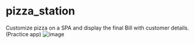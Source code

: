 # pizza_station
Customize pizza on a SPA and display the final Bill with customer details.(Practice app)
![image](https://user-images.githubusercontent.com/52100842/221228672-7a0bad08-0fb1-4795-8fe0-5fd607ee752a.png)
